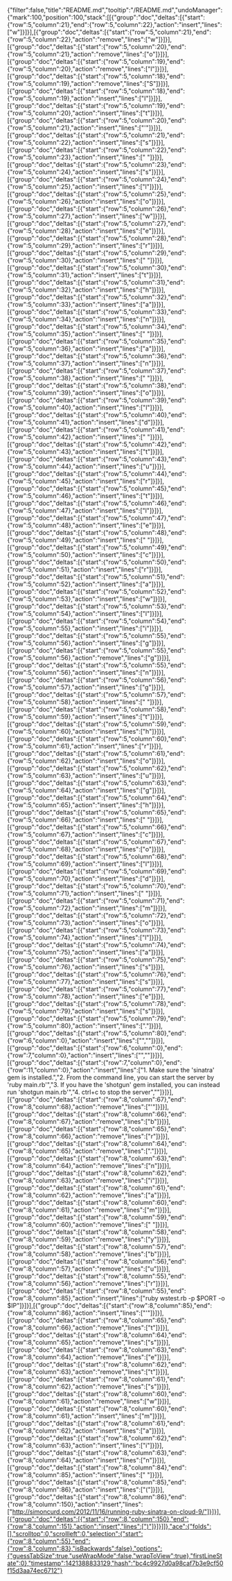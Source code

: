 {"filter":false,"title":"README.md","tooltip":"/README.md","undoManager":{"mark":100,"position":100,"stack":[[{"group":"doc","deltas":[{"start":{"row":5,"column":21},"end":{"row":5,"column":22},"action":"insert","lines":["w"]}]}],[{"group":"doc","deltas":[{"start":{"row":5,"column":21},"end":{"row":5,"column":22},"action":"remove","lines":["w"]}]}],[{"group":"doc","deltas":[{"start":{"row":5,"column":20},"end":{"row":5,"column":21},"action":"remove","lines":["o"]}]}],[{"group":"doc","deltas":[{"start":{"row":5,"column":19},"end":{"row":5,"column":20},"action":"remove","lines":["l"]}]}],[{"group":"doc","deltas":[{"start":{"row":5,"column":18},"end":{"row":5,"column":19},"action":"remove","lines":["S"]}]}],[{"group":"doc","deltas":[{"start":{"row":5,"column":18},"end":{"row":5,"column":19},"action":"insert","lines":["I"]}]}],[{"group":"doc","deltas":[{"start":{"row":5,"column":19},"end":{"row":5,"column":20},"action":"insert","lines":["t"]}]}],[{"group":"doc","deltas":[{"start":{"row":5,"column":20},"end":{"row":5,"column":21},"action":"insert","lines":["'"]}]}],[{"group":"doc","deltas":[{"start":{"row":5,"column":21},"end":{"row":5,"column":22},"action":"insert","lines":["s"]}]}],[{"group":"doc","deltas":[{"start":{"row":5,"column":22},"end":{"row":5,"column":23},"action":"insert","lines":[" "]}]}],[{"group":"doc","deltas":[{"start":{"row":5,"column":23},"end":{"row":5,"column":24},"action":"insert","lines":["s"]}]}],[{"group":"doc","deltas":[{"start":{"row":5,"column":24},"end":{"row":5,"column":25},"action":"insert","lines":["l"]}]}],[{"group":"doc","deltas":[{"start":{"row":5,"column":25},"end":{"row":5,"column":26},"action":"insert","lines":["o"]}]}],[{"group":"doc","deltas":[{"start":{"row":5,"column":26},"end":{"row":5,"column":27},"action":"insert","lines":["w"]}]}],[{"group":"doc","deltas":[{"start":{"row":5,"column":27},"end":{"row":5,"column":28},"action":"insert","lines":["e"]}]}],[{"group":"doc","deltas":[{"start":{"row":5,"column":28},"end":{"row":5,"column":29},"action":"insert","lines":["r"]}]}],[{"group":"doc","deltas":[{"start":{"row":5,"column":29},"end":{"row":5,"column":30},"action":"insert","lines":[" "]}]}],[{"group":"doc","deltas":[{"start":{"row":5,"column":30},"end":{"row":5,"column":31},"action":"insert","lines":["t"]}]}],[{"group":"doc","deltas":[{"start":{"row":5,"column":31},"end":{"row":5,"column":32},"action":"insert","lines":["h"]}]}],[{"group":"doc","deltas":[{"start":{"row":5,"column":32},"end":{"row":5,"column":33},"action":"insert","lines":["a"]}]}],[{"group":"doc","deltas":[{"start":{"row":5,"column":33},"end":{"row":5,"column":34},"action":"insert","lines":["n"]}]}],[{"group":"doc","deltas":[{"start":{"row":5,"column":34},"end":{"row":5,"column":35},"action":"insert","lines":[" "]}]}],[{"group":"doc","deltas":[{"start":{"row":5,"column":35},"end":{"row":5,"column":36},"action":"insert","lines":["a"]}]}],[{"group":"doc","deltas":[{"start":{"row":5,"column":36},"end":{"row":5,"column":37},"action":"insert","lines":["n"]}]}],[{"group":"doc","deltas":[{"start":{"row":5,"column":37},"end":{"row":5,"column":38},"action":"insert","lines":[" "]}]}],[{"group":"doc","deltas":[{"start":{"row":5,"column":38},"end":{"row":5,"column":39},"action":"insert","lines":["o"]}]}],[{"group":"doc","deltas":[{"start":{"row":5,"column":39},"end":{"row":5,"column":40},"action":"insert","lines":["l"]}]}],[{"group":"doc","deltas":[{"start":{"row":5,"column":40},"end":{"row":5,"column":41},"action":"insert","lines":["d"]}]}],[{"group":"doc","deltas":[{"start":{"row":5,"column":41},"end":{"row":5,"column":42},"action":"insert","lines":[" "]}]}],[{"group":"doc","deltas":[{"start":{"row":5,"column":42},"end":{"row":5,"column":43},"action":"insert","lines":["t"]}]}],[{"group":"doc","deltas":[{"start":{"row":5,"column":43},"end":{"row":5,"column":44},"action":"insert","lines":["u"]}]}],[{"group":"doc","deltas":[{"start":{"row":5,"column":44},"end":{"row":5,"column":45},"action":"insert","lines":["r"]}]}],[{"group":"doc","deltas":[{"start":{"row":5,"column":45},"end":{"row":5,"column":46},"action":"insert","lines":["t"]}]}],[{"group":"doc","deltas":[{"start":{"row":5,"column":46},"end":{"row":5,"column":47},"action":"insert","lines":["l"]}]}],[{"group":"doc","deltas":[{"start":{"row":5,"column":47},"end":{"row":5,"column":48},"action":"insert","lines":["e"]}]}],[{"group":"doc","deltas":[{"start":{"row":5,"column":48},"end":{"row":5,"column":49},"action":"insert","lines":[" "]}]}],[{"group":"doc","deltas":[{"start":{"row":5,"column":49},"end":{"row":5,"column":50},"action":"insert","lines":["c"]}]}],[{"group":"doc","deltas":[{"start":{"row":5,"column":50},"end":{"row":5,"column":51},"action":"insert","lines":["r"]}]}],[{"group":"doc","deltas":[{"start":{"row":5,"column":51},"end":{"row":5,"column":52},"action":"insert","lines":["a"]}]}],[{"group":"doc","deltas":[{"start":{"row":5,"column":52},"end":{"row":5,"column":53},"action":"insert","lines":["w"]}]}],[{"group":"doc","deltas":[{"start":{"row":5,"column":53},"end":{"row":5,"column":54},"action":"insert","lines":["l"]}]}],[{"group":"doc","deltas":[{"start":{"row":5,"column":54},"end":{"row":5,"column":55},"action":"insert","lines":["i"]}]}],[{"group":"doc","deltas":[{"start":{"row":5,"column":55},"end":{"row":5,"column":56},"action":"insert","lines":["g"]}]}],[{"group":"doc","deltas":[{"start":{"row":5,"column":55},"end":{"row":5,"column":56},"action":"remove","lines":["g"]}]}],[{"group":"doc","deltas":[{"start":{"row":5,"column":55},"end":{"row":5,"column":56},"action":"insert","lines":["n"]}]}],[{"group":"doc","deltas":[{"start":{"row":5,"column":56},"end":{"row":5,"column":57},"action":"insert","lines":["g"]}]}],[{"group":"doc","deltas":[{"start":{"row":5,"column":57},"end":{"row":5,"column":58},"action":"insert","lines":[" "]}]}],[{"group":"doc","deltas":[{"start":{"row":5,"column":58},"end":{"row":5,"column":59},"action":"insert","lines":["t"]}]}],[{"group":"doc","deltas":[{"start":{"row":5,"column":59},"end":{"row":5,"column":60},"action":"insert","lines":["h"]}]}],[{"group":"doc","deltas":[{"start":{"row":5,"column":60},"end":{"row":5,"column":61},"action":"insert","lines":["r"]}]}],[{"group":"doc","deltas":[{"start":{"row":5,"column":61},"end":{"row":5,"column":62},"action":"insert","lines":["o"]}]}],[{"group":"doc","deltas":[{"start":{"row":5,"column":62},"end":{"row":5,"column":63},"action":"insert","lines":["u"]}]}],[{"group":"doc","deltas":[{"start":{"row":5,"column":63},"end":{"row":5,"column":64},"action":"insert","lines":["g"]}]}],[{"group":"doc","deltas":[{"start":{"row":5,"column":64},"end":{"row":5,"column":65},"action":"insert","lines":["h"]}]}],[{"group":"doc","deltas":[{"start":{"row":5,"column":65},"end":{"row":5,"column":66},"action":"insert","lines":[" "]}]}],[{"group":"doc","deltas":[{"start":{"row":5,"column":66},"end":{"row":5,"column":67},"action":"insert","lines":["c"]}]}],[{"group":"doc","deltas":[{"start":{"row":5,"column":67},"end":{"row":5,"column":68},"action":"insert","lines":["o"]}]}],[{"group":"doc","deltas":[{"start":{"row":5,"column":68},"end":{"row":5,"column":69},"action":"insert","lines":["l"]}]}],[{"group":"doc","deltas":[{"start":{"row":5,"column":69},"end":{"row":5,"column":70},"action":"insert","lines":["d"]}]}],[{"group":"doc","deltas":[{"start":{"row":5,"column":70},"end":{"row":5,"column":71},"action":"insert","lines":[" "]}]}],[{"group":"doc","deltas":[{"start":{"row":5,"column":71},"end":{"row":5,"column":72},"action":"insert","lines":["m"]}]}],[{"group":"doc","deltas":[{"start":{"row":5,"column":72},"end":{"row":5,"column":73},"action":"insert","lines":["o"]}]}],[{"group":"doc","deltas":[{"start":{"row":5,"column":73},"end":{"row":5,"column":74},"action":"insert","lines":["l"]}]}],[{"group":"doc","deltas":[{"start":{"row":5,"column":74},"end":{"row":5,"column":75},"action":"insert","lines":["a"]}]}],[{"group":"doc","deltas":[{"start":{"row":5,"column":75},"end":{"row":5,"column":76},"action":"insert","lines":["s"]}]}],[{"group":"doc","deltas":[{"start":{"row":5,"column":76},"end":{"row":5,"column":77},"action":"insert","lines":["s"]}]}],[{"group":"doc","deltas":[{"start":{"row":5,"column":77},"end":{"row":5,"column":78},"action":"insert","lines":["e"]}]}],[{"group":"doc","deltas":[{"start":{"row":5,"column":78},"end":{"row":5,"column":79},"action":"insert","lines":["s"]}]}],[{"group":"doc","deltas":[{"start":{"row":5,"column":79},"end":{"row":5,"column":80},"action":"insert","lines":["."]}]}],[{"group":"doc","deltas":[{"start":{"row":5,"column":80},"end":{"row":6,"column":0},"action":"insert","lines":["",""]}]}],[{"group":"doc","deltas":[{"start":{"row":6,"column":0},"end":{"row":7,"column":0},"action":"insert","lines":["",""]}]}],[{"group":"doc","deltas":[{"start":{"row":7,"column":0},"end":{"row":11,"column":0},"action":"insert","lines":["1. Make sure the 'sinatra' gem is installed.","2. From the command line, you can start the server by 'ruby main.rb'","3. If you have the 'shotgun' gem installed, you can instead run 'shotgun main.rb'","4. ctrl+c to stop the server",""]}]}],[{"group":"doc","deltas":[{"start":{"row":8,"column":67},"end":{"row":8,"column":68},"action":"remove","lines":["'"]}]}],[{"group":"doc","deltas":[{"start":{"row":8,"column":66},"end":{"row":8,"column":67},"action":"remove","lines":["b"]}]}],[{"group":"doc","deltas":[{"start":{"row":8,"column":65},"end":{"row":8,"column":66},"action":"remove","lines":["r"]}]}],[{"group":"doc","deltas":[{"start":{"row":8,"column":64},"end":{"row":8,"column":65},"action":"remove","lines":["."]}]}],[{"group":"doc","deltas":[{"start":{"row":8,"column":63},"end":{"row":8,"column":64},"action":"remove","lines":["n"]}]}],[{"group":"doc","deltas":[{"start":{"row":8,"column":62},"end":{"row":8,"column":63},"action":"remove","lines":["i"]}]}],[{"group":"doc","deltas":[{"start":{"row":8,"column":61},"end":{"row":8,"column":62},"action":"remove","lines":["a"]}]}],[{"group":"doc","deltas":[{"start":{"row":8,"column":60},"end":{"row":8,"column":61},"action":"remove","lines":["m"]}]}],[{"group":"doc","deltas":[{"start":{"row":8,"column":59},"end":{"row":8,"column":60},"action":"remove","lines":[" "]}]}],[{"group":"doc","deltas":[{"start":{"row":8,"column":58},"end":{"row":8,"column":59},"action":"remove","lines":["y"]}]}],[{"group":"doc","deltas":[{"start":{"row":8,"column":57},"end":{"row":8,"column":58},"action":"remove","lines":["b"]}]}],[{"group":"doc","deltas":[{"start":{"row":8,"column":56},"end":{"row":8,"column":57},"action":"remove","lines":["u"]}]}],[{"group":"doc","deltas":[{"start":{"row":8,"column":55},"end":{"row":8,"column":56},"action":"remove","lines":["r"]}]}],[{"group":"doc","deltas":[{"start":{"row":8,"column":55},"end":{"row":8,"column":85},"action":"insert","lines":["ruby wstest.rb -p $PORT -o $IP"]}]}],[{"group":"doc","deltas":[{"start":{"row":8,"column":85},"end":{"row":8,"column":86},"action":"insert","lines":["'"]}]}],[{"group":"doc","deltas":[{"start":{"row":8,"column":65},"end":{"row":8,"column":66},"action":"remove","lines":["t"]}]}],[{"group":"doc","deltas":[{"start":{"row":8,"column":64},"end":{"row":8,"column":65},"action":"remove","lines":["s"]}]}],[{"group":"doc","deltas":[{"start":{"row":8,"column":63},"end":{"row":8,"column":64},"action":"remove","lines":["e"]}]}],[{"group":"doc","deltas":[{"start":{"row":8,"column":62},"end":{"row":8,"column":63},"action":"remove","lines":["t"]}]}],[{"group":"doc","deltas":[{"start":{"row":8,"column":61},"end":{"row":8,"column":62},"action":"remove","lines":["s"]}]}],[{"group":"doc","deltas":[{"start":{"row":8,"column":60},"end":{"row":8,"column":61},"action":"remove","lines":["w"]}]}],[{"group":"doc","deltas":[{"start":{"row":8,"column":60},"end":{"row":8,"column":61},"action":"insert","lines":["m"]}]}],[{"group":"doc","deltas":[{"start":{"row":8,"column":61},"end":{"row":8,"column":62},"action":"insert","lines":["a"]}]}],[{"group":"doc","deltas":[{"start":{"row":8,"column":62},"end":{"row":8,"column":63},"action":"insert","lines":["i"]}]}],[{"group":"doc","deltas":[{"start":{"row":8,"column":63},"end":{"row":8,"column":64},"action":"insert","lines":["n"]}]}],[{"group":"doc","deltas":[{"start":{"row":8,"column":84},"end":{"row":8,"column":85},"action":"insert","lines":[" "]}]}],[{"group":"doc","deltas":[{"start":{"row":8,"column":85},"end":{"row":8,"column":86},"action":"insert","lines":["("]}]}],[{"group":"doc","deltas":[{"start":{"row":8,"column":86},"end":{"row":8,"column":150},"action":"insert","lines":["http://simoncurd.com/2012/11/16/running-ruby-sinatra-on-cloud-9/"]}]}],[{"group":"doc","deltas":[{"start":{"row":8,"column":150},"end":{"row":8,"column":151},"action":"insert","lines":[")"]}]}]]},"ace":{"folds":[],"scrolltop":0,"scrollleft":0,"selection":{"start":{"row":8,"column":55},"end":{"row":8,"column":83},"isBackwards":false},"options":{"guessTabSize":true,"useWrapMode":false,"wrapToView":true},"firstLineState":0},"timestamp":1421388833129,"hash":"bc4c9927d0a98caf7b3e9cf50f15d3aa74ec6712"}